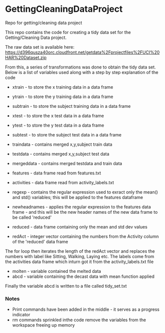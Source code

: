 GettingCleaningDataProject
==========================

Repo for getting/cleaning data project

This repo contains the code for creating a tidy data set for the Getting/Cleaning Data project.

The raw data set is available here:
https://d396qusza40orc.cloudfront.net/getdata%2Fprojectfiles%2FUCI%20HAR%20Dataset.zip

From this, a series of transformations was done to obtain the tidy data set. Below is a list of variables used along with a step by step explanation of the code

* xtrain - to store the x training data in a data frame
* ytrain - to store the y training data in a data frame
* subtrain - to store the subject training data in a data frame
* xtest - to store the x test data in a data frame
* ytest - to store the y test data in a data frame
* subtest - to store the subject test data in a data frame

* traindata - contains merged x,y,subject train data
* testdata - contains merged x,y,subject test data
* mergeddata - contains merged testdata and train data

* features - data frame read from features.txt
* activities - data frame read from activity_labels.txt

* regexp - contains the regular expression used to exract only the mean() and std() variables; this will be applied to the features dataframe
* newheadnames - applies the regular expression to the features data frame - and this will be the new header names of the new data frame to be called 'reduced'

* reduced - data frame containing only the mean and std dev values

* redAct - integer vector containing the numbers from the Activity column of the 'reduced' data frame

The for loop then iterates the length of the redAct vector and replaces the numbers with label like Sitting, Walking, Laying etc. The labels come from the activities data frame which inturn got it from the activity_labels.txt file


* molten - variable contained the melted data
* abcd - variable containing the decast data with mean function applied

Finally the variable abcd is written to a file called tidy_set.txt

### Notes ###
* Print commands have been added in the middle - it serves as a progress indicator
* rm commands sprinkled inthe code remove the variables from the workspace freeing up memory
